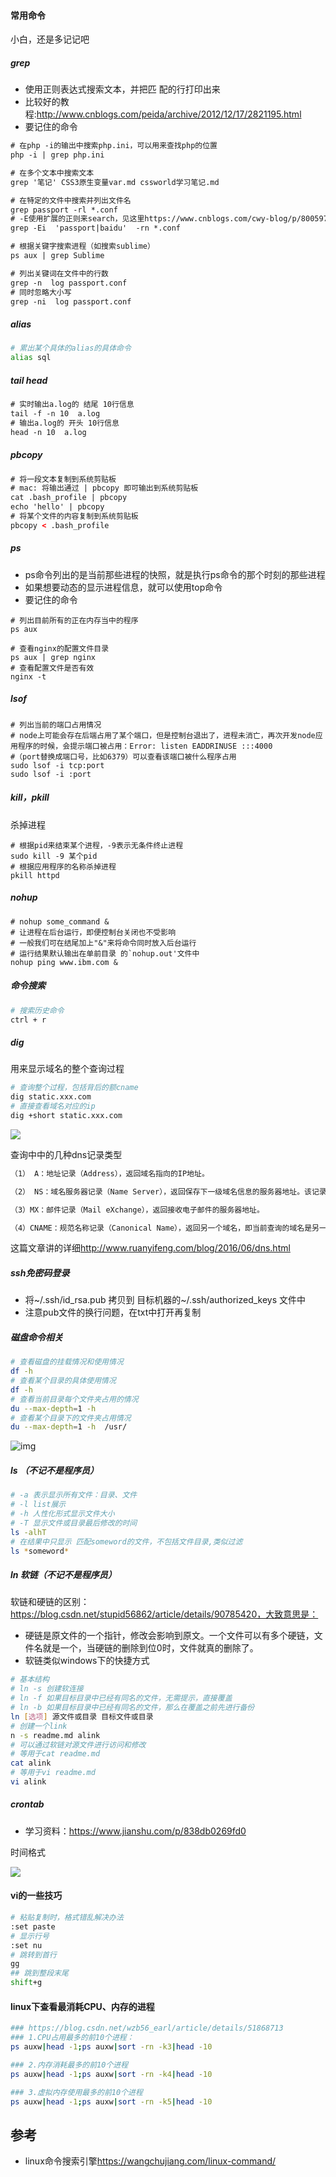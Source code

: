 #### 常用命令
小白，还是多记记吧

##### grep
- 使用正则表达式搜索文本，并把匹 配的行打印出来
- 比较好的教程:<http://www.cnblogs.com/peida/archive/2012/12/17/2821195.html>
- 要记住的命令
```html
# 在php -i的输出中搜索php.ini，可以用来查找php的位置
php -i | grep php.ini

# 在多个文本中搜索文本
grep '笔记' CSS3原生变量var.md cssworld学习笔记.md

# 在特定的文件中搜索并列出文件名
grep passport -rl *.conf
# -E使用扩展的正则来search，见这里https://www.cnblogs.com/cwy-blog/p/8005974.html
grep -Ei  'passport|baidu'  -rn *.conf

# 根据关键字搜索进程（如搜索sublime）
ps aux | grep Sublime

# 列出关键词在文件中的行数
grep -n  log passport.conf
# 同时忽略大小写
grep -ni  log passport.conf


```

##### alias
```sh
# 累出某个具体的alias的具体命令
alias sql
```

##### tail head
```html
# 实时输出a.log的 结尾 10行信息
tail -f -n 10  a.log
# 输出a.log的 开头 10行信息
head -n 10  a.log
```

##### pbcopy
```html
# 将一段文本复制到系统剪贴板
# mac: 将输出通过 | pbcopy 即可输出到系统剪贴板
cat .bash_profile | pbcopy
echo 'hello' | pbcopy
# 将某个文件的内容复制到系统剪贴板
pbcopy < .bash_profile
```

##### ps
- ps命令列出的是当前那些进程的快照，就是执行ps命令的那个时刻的那些进程
- 如果想要动态的显示进程信息，就可以使用top命令
- 要记住的命令
```
# 列出目前所有的正在内存当中的程序
ps aux

# 查看nginx的配置文件目录
ps aux | grep nginx
# 查看配置文件是否有效
nginx -t
```

##### lsof

```
# 列出当前的端口占用情况
# node上可能会存在后端占用了某个端口，但是控制台退出了，进程未消亡，再次开发node应用程序的时候，会提示端口被占用：Error: listen EADDRINUSE :::4000
#（port替换成端口号，比如6379）可以查看该端口被什么程序占用
sudo lsof -i tcp:port
sudo lsof -i :port
```

##### kill，pkill
杀掉进程
```
# 根据pid来结束某个进程，-9表示无条件终止进程
sudo kill -9 某个pid
# 根据应用程序的名称杀掉进程
pkill httpd
```

##### nohup
```
# nohup some_command &
# 让进程在后台运行，即便控制台关闭也不受影响
# 一般我们可在结尾加上"&"来将命令同时放入后台运行
# 运行结果默认输出在单前目录 的`nohup.out'文件中
nohup ping www.ibm.com &
```

##### 命令搜索

```sh
# 搜索历史命令
ctrl + r
```

##### dig

用来显示域名的整个查询过程

```sh
# 查询整个过程，包括背后的额cname
dig static.xxx.com
# 直接查看域名对应的ip
dig +short static.xxx.com

```

![](./asserts/dig.jpg)

查询中中的几种dns记录类型

```sh
（1） A：地址记录（Address），返回域名指向的IP地址。

（2） NS：域名服务器记录（Name Server），返回保存下一级域名信息的服务器地址。该记录只能设置为域名，不能设置为IP地址。

（3）MX：邮件记录（Mail eXchange），返回接收电子邮件的服务器地址。

（4）CNAME：规范名称记录（Canonical Name），返回另一个域名，即当前查询的域名是另一个域名的跳转
```

这篇文章讲的详细<http://www.ruanyifeng.com/blog/2016/06/dns.html>

##### ssh免密码登录
- 将~/.ssh/id_rsa.pub 拷贝到 目标机器的~/.ssh/authorized_keys 文件中
- 注意pub文件的换行问题，在txt中打开再复制

##### 磁盘命令相关

```sh
# 查看磁盘的挂载情况和使用情况
df -h
# 查看某个目录的具体使用情况
df -h
# 查看当前目录每个文件夹占用的情况
du --max-depth=1 -h
# 查看某个目录下的文件夹占用情况
du --max-depth=1 -h  /usr/
```
![img](./asserts/df1.png)

##### ls （不记不是程序员）

```sh
# -a 表示显示所有文件：目录、文件
# -l list展示
# -h 人性化形式显示文件大小
# -T 显示文件或目录最后修改的时间
ls -alhT
# 在结果中只显示 匹配someword的文件，不包括文件目录,类似过滤
ls *someword*
```

##### ln 软链（不记不是程序员）
软链和硬链的区别：https://blog.csdn.net/stupid56862/article/details/90785420，大致意思是：
- 硬链是原文件的一个指针，修改会影响到原文。一个文件可以有多个硬链，文件名就是一个，当硬链的删除到位0时，文件就真的删除了。
- 软链类似windows下的快捷方式

```sh
# 基本结构
# ln -s 创建软连接
# ln -f 如果目标目录中已经有同名的文件，无需提示，直接覆盖
# ln -b 如果目标目录中已经有同名的文件，那么在覆盖之前先进行备份
ln [选项] 源文件或目录 目标文件或目录
# 创建一个link
n -s readme.md alink
# 可以通过软链对源文件进行访问和修改
# 等用于cat readme.md
cat alink
# 等用于vi readme.md
vi alink
```


##### crontab

- 学习资料：<https://www.jianshu.com/p/838db0269fd0>


时间格式

![](./asserts/crontab/time.png)

#### vi的一些技巧

```sh
# 粘贴复制时，格式错乱解决办法
:set paste
# 显示行号
:set nu
# 跳转到首行
gg
## 跳到整段末尾
shift+g
```

####  linux下查看最消耗CPU、内存的进程
```sh
### https://blog.csdn.net/wzb56_earl/article/details/51868713
### 1.CPU占用最多的前10个进程： 
ps auxw|head -1;ps auxw|sort -rn -k3|head -10 

### 2.内存消耗最多的前10个进程 
ps auxw|head -1;ps auxw|sort -rn -k4|head -10 

### 3.虚拟内存使用最多的前10个进程 
ps auxw|head -1;ps auxw|sort -rn -k5|head -10
```

## 参考

- linux命令搜索引擎<https://wangchujiang.com/linux-command/>
